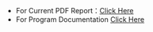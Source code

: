 
- For Current PDF Report：[Click Here](docs/report_2023-06/DNDSR_report.pdf)
- For Program Documentation [Click Here](build/docs/html/index.html)
